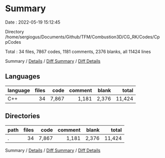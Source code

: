 # Summary

Date : 2022-05-19 15:12:45

Directory /home/sergiogus/Documents/Github/TFM/Combustion3D/CG_RK/Codes/CppCodes

Total : 34 files,  7867 codes, 1181 comments, 2376 blanks, all 11424 lines

Summary / [Details](details.md) / [Diff Summary](diff.md) / [Diff Details](diff-details.md)

## Languages
| language | files | code | comment | blank | total |
| :--- | ---: | ---: | ---: | ---: | ---: |
| C++ | 34 | 7,867 | 1,181 | 2,376 | 11,424 |

## Directories
| path | files | code | comment | blank | total |
| :--- | ---: | ---: | ---: | ---: | ---: |
| . | 34 | 7,867 | 1,181 | 2,376 | 11,424 |

Summary / [Details](details.md) / [Diff Summary](diff.md) / [Diff Details](diff-details.md)